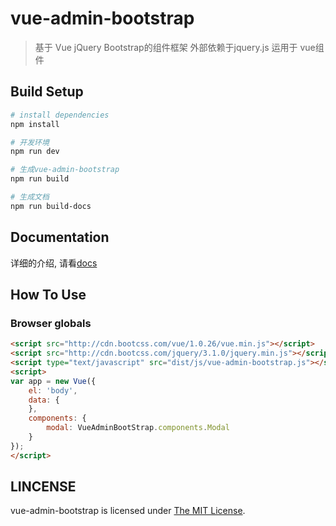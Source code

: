 # vue-admin-bootstrap

> 基于 Vue jQuery Bootstrap的组件框架
> 外部依赖于jquery.js
> 运用于 vue组件

## Build Setup

```bash
# install dependencies
npm install

# 开发环境
npm run dev

# 生成vue-admin-bootstrap
npm run build

# 生成文档
npm run build-docs

```

## Documentation

详细的介绍, 请看[docs](https://liyanlong.github.io/vue-admin-bootstrap)


## How To Use


### Browser globals
``` html
<script src="http://cdn.bootcss.com/vue/1.0.26/vue.min.js"></script>
<script src="http://cdn.bootcss.com/jquery/3.1.0/jquery.min.js"></script>
<script type="text/javascript" src="dist/js/vue-admin-bootstrap.js"></script>
<script>
var app = new Vue({
    el: 'body',
    data: {
    },
    components: {
        modal: VueAdminBootStrap.components.Modal
    }
});
</script>
```

## LINCENSE
vue-admin-bootstrap is licensed under [The MIT License](LICENSE).
